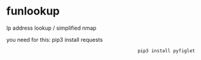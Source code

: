 # funlookup
Ip address lookup / simplified nmap
                                            
you need for this:        pip3 install requests
                                                    
                                                    pip3 install pyfiglet
